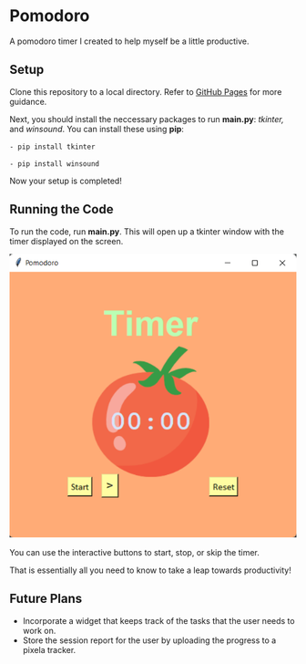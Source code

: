 # Pomodoro
A pomodoro timer I created to help myself be a little productive.


## Setup
Clone this repository to a local directory. Refer to [GitHub Pages](https://docs.github.com/en/repositories/creating-and-managing-repositories/cloning-a-repository) for more guidance.

Next, you should install the neccessary packages to run **main.py**: *tkinter,* and *winsound*. You can install these using **pip**:
```
- pip install tkinter
```
```
- pip install winsound
```

Now your setup is completed!

## Running the Code
To run the code, run **main.py**. This will open up a tkinter window with the timer displayed on the screen.

![Pomodoro Timer](https://github.com/BhumikGangwani/pomodoro/blob/master/pomodoro_img.png)

You can use the interactive buttons to start, stop, or skip the timer.

That is essentially all you need to know to take a leap towards productivity!

## Future Plans
- Incorporate a widget that keeps track of the tasks that the user needs to work on.
- Store the session report for the user by uploading the progress to a pixela tracker.
